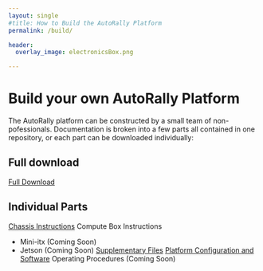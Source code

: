```yaml
---
layout: single
#title: How to Build the AutoRally Platform
permalink: /build/

header:
  overlay_image: electronicsBox.png

---
```


# Build your own AutoRally Platform

The AutoRally platform can be constructed by a small team of non-pofessionals. Documentation is broken into a few parts all contained in one repository, or each part can be downloaded individually:

## Full download

[Full Download](https://github.com/AutoRally/autorally_platform_instructions/archive/master.zip)

## Individual Parts

[Chassis Instructions](https://github.com/AutoRally/autorally_platform_instructions)
Compute Box Instructions
  * Mini-itx (Coming Soon)
  * Jetson (Coming Soon)
[Supplementary Files]()
[Platform Configuration and Software](https://github.com/AutoRally/autorally)
Operating Procedures (Coming Soon)
